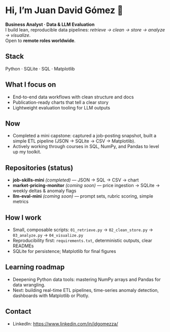 # Hi, I’m Juan David Gómez 👋

**Business Analyst · Data & LLM Evaluation**  
I build lean, reproducible data pipelines: *retrieve → clean → store → analyze → visualize*.  
Open to **remote roles worldwide**.

## Stack
Python · SQLite · SQL · Matplotlib

## What I focus on
- End-to-end data workflows with clean structure and docs
- Publication-ready charts that tell a clear story
- Lightweight evaluation tooling for LLM outputs

## Now
- Completed a mini capstone: captured a job-posting snapshot, built a simple ETL pipeline (JSON → SQLite → CSV → Matplotlib).
- Actively working through courses in SQL, NumPy, and Pandas to level up my toolkit.

## Repositories (status)
- **job-skills-mini** *(completed)* — JSON → SQL → CSV → chart  
- **market-pricing-monitor** *(coming soon)* — price ingestion → SQLite → weekly deltas & anomaly flags  
- **llm-eval-mini** *(coming soon)* — prompt sets, rubric scoring, simple metrics

## How I work
- Small, composable scripts:
  `01_retrieve.py` → `02_clean_store.py` → `03_analyze.py` → `04_visualize.py`
- Reproducibility first: `requirements.txt`, deterministic outputs, clear READMEs
- SQLite for persistence; Matplotlib for final figures

## Learning roadmap
- Deepening Python data tools: mastering NumPy arrays and Pandas for data wrangling.
- Next: building real-time ETL pipelines, time-series anomaly detection, dashboards with Matplotlib or Plotly.


## Contact
- LinkedIn: https://www.linkedin.com/in/jdgomezza/
